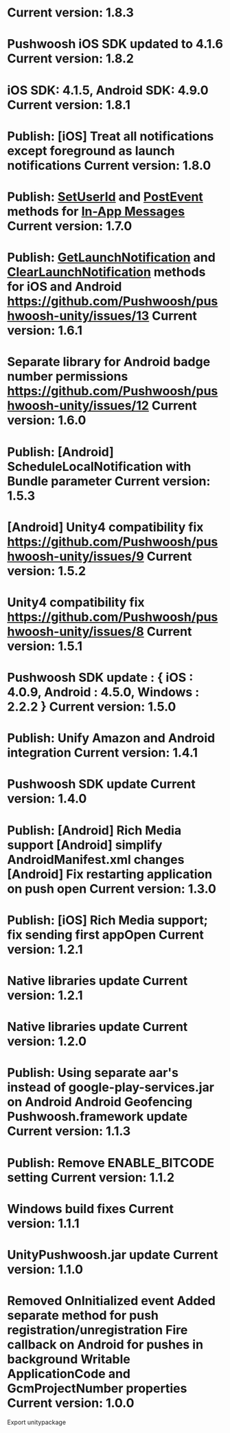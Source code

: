 Current version: 1.8.3
=========================
Pushwoosh iOS SDK updated to 4.1.6
Current version: 1.8.2
=========================
iOS SDK: 4.1.5, Android SDK: 4.9.0
Current version: 1.8.1
=========================
Publish: [iOS] Treat all notifications except foreground as launch notifications
Current version: 1.8.0
=========================
Publish: [SetUserId](Documentation/Pushwoosh.md#setuserid) and [PostEvent](Documentation/Pushwoosh.md#postevent) methods for [In-App Messages](http://docs.pushwoosh.com/docs/in-app-messages)
Current version: 1.7.0
=========================
Publish: [GetLaunchNotification](Documentation/PushNotificationsAndroid.md#getlaunchnotification) and [ClearLaunchNotification](Documentation/PushNotificationsAndroid.md#clearlaunchnotification) methods for iOS and Android
https://github.com/Pushwoosh/pushwoosh-unity/issues/13
Current version: 1.6.1
=========================
Separate library for Android badge number permissions
https://github.com/Pushwoosh/pushwoosh-unity/issues/12
Current version: 1.6.0
=========================
Publish: [Android] ScheduleLocalNotification with Bundle parameter
Current version: 1.5.3
=========================
[Android] Unity4 compatibility fix
https://github.com/Pushwoosh/pushwoosh-unity/issues/9
Current version: 1.5.2
=========================
Unity4 compatibility fix
https://github.com/Pushwoosh/pushwoosh-unity/issues/8
Current version: 1.5.1
=========================
Pushwoosh SDK update : { iOS : 4.0.9, Android : 4.5.0, Windows : 2.2.2 }
Current version: 1.5.0
=========================
Publish: Unify Amazon and Android integration
Current version: 1.4.1
=========================
Pushwoosh SDK update
Current version: 1.4.0
=========================
Publish: 
[Android] Rich Media support
[Android] simplify AndroidManifest.xml changes
[Android] Fix restarting application on push open
Current version: 1.3.0
=========================
Publish: [iOS] Rich Media support; fix sending first appOpen
Current version: 1.2.1
=========================
Native libraries update
Current version: 1.2.1
=========================
Native libraries update
Current version: 1.2.0
=========================
Publish:
Using separate aar's instead of google-play-services.jar on Android
Android Geofencing
Pushwoosh.framework update
Current version: 1.1.3
=========================
Publish: Remove ENABLE_BITCODE setting
Current version: 1.1.2
=========================
Windows build fixes
Current version: 1.1.1
=========================
UnityPushwoosh.jar update
Current version: 1.1.0
=========================
Removed OnInitialized event
Added separate method for push registration/unregistration
Fire callback on Android for pushes in background
Writable ApplicationCode and GcmProjectNumber properties
Current version: 1.0.0
=========================
Export unitypackage

